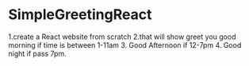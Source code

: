 # SimpleGreetingReact

1.create a React website from scratch
2.that will show greet you good morning if time is between 1-11am
3. Good Afternoon if 12-7pm
4. Good night if pass 7pm.

